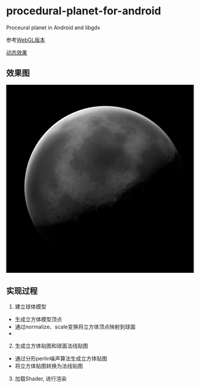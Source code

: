 # procedural-planet-for-android
Proceural planet in Android and libgdx

参考[WebGL版本][1]

[动态效果][2]

## 效果图
<img src="https://github.com/JoshuaWongCHN/procedural-planet-for-android/blob/master/android/assets/planet.png" />

## 实现过程
1. 建立球体模型
 - 生成立方体模型顶点
 - 通过normalize、scale变换将立方体顶点映射到球面
 - 
2. 生成立方体贴图和球面法线贴图
 - 通过分形perlin噪声算法生成立方体贴图
 - 将立方体贴图转换为法线贴图
3. 加载Shader, 进行渲染
 
 
 [1]:https://github.com/holgerl/procedural-planet
 [2]:https://holgerl.github.io/procedural-planet/
